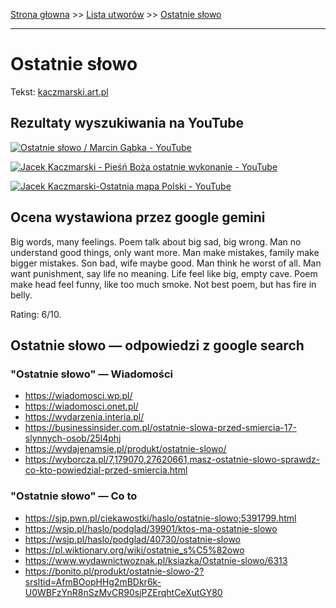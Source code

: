 [Strona głowna](../index.md) >> [Lista utworów](../list.md) >> [Ostatnie słowo](394.md)

---

# Ostatnie słowo

Tekst: [kaczmarski.art.pl](https://www.kaczmarski.art.pl/tworczosc/wiersze/ostatnie-slowo/)

## Rezultaty wyszukiwania na YouTube

[![Ostatnie słowo / Marcin Gąbka - YouTube](http://img.youtube.com/vi/w7ZEcFMSiAo/0.jpg)](https://www.youtube.com/watch?v=w7ZEcFMSiAo "Ostatnie słowo / Marcin Gąbka - YouTube")

[![Jacek Kaczmarski - Pieśń Boża  ostatnie wykonanie - YouTube](http://img.youtube.com/vi/uz_OgzbE7dA/0.jpg)](https://www.youtube.com/watch?v=uz_OgzbE7dA "Jacek Kaczmarski - Pieśń Boża  ostatnie wykonanie - YouTube")

[![Jacek Kaczmarski-Ostatnia mapa Polski - YouTube](http://img.youtube.com/vi/DRicixy6JzM/0.jpg)](https://www.youtube.com/watch?v=DRicixy6JzM "Jacek Kaczmarski-Ostatnia mapa Polski - YouTube")

## Ocena wystawiona przez google gemini

Big words, many feelings. Poem talk about big sad, big wrong. Man no understand good things, only want more. Man make mistakes, family make bigger mistakes. Son bad, wife maybe good. Man think he worst of all. Man want punishment, say life no meaning. Life feel like big, empty cave. Poem make head feel funny, like too much smoke. Not best poem, but has fire in belly.

Rating: 6/10.


## Ostatnie słowo — odpowiedzi z google search

### "Ostatnie słowo" — Wiadomości

 - <https://wiadomosci.wp.pl/>
 - <https://wiadomosci.onet.pl/>
 - <https://wydarzenia.interia.pl/>
 - <https://businessinsider.com.pl/ostatnie-slowa-przed-smiercia-17-slynnych-osob/25l4phj>
 - <https://wydajenamsie.pl/produkt/ostatnie-slowo/>
 - <https://wyborcza.pl/7,179070,27620661,masz-ostatnie-slowo-sprawdz-co-kto-powiedzial-przed-smiercia.html>

### "Ostatnie słowo" — Co to

 - <https://sjp.pwn.pl/ciekawostki/haslo/ostatnie-slowo;5391799.html>
 - <https://wsjp.pl/haslo/podglad/39901/ktos-ma-ostatnie-slowo>
 - <https://wsjp.pl/haslo/podglad/40730/ostatnie-slowo>
 - <https://pl.wiktionary.org/wiki/ostatnie_s%C5%82owo>
 - <https://www.wydawnictwoznak.pl/ksiazka/Ostatnie-slowo/6313>
 - <https://bonito.pl/produkt/ostatnie-slowo-2?srsltid=AfmBOopHHg2mBDkr6k-U0WBFzYnR8nSzMvCR90sjPZErqhtCeXutGY80>

